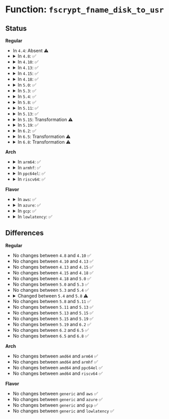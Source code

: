 # Function: <code>fscrypt_fname_disk_to_usr</code>

## Status
<b>Regular</b>
<ul>
<li>
In <code>4.4</code>: Absent ⚠️
</li>
<li>
<details>
<summary>In <code>4.8</code>: ✅</summary>

```c
int fscrypt_fname_disk_to_usr(struct inode *inode, u32 hash, u32 minor_hash, const struct fscrypt_str *iname, struct fscrypt_str *oname);
```

**Collision:** Unique Global

**Inline:** No

**Transformation:** False

**Instances:**

```
In fs/crypto/fname.c (ffffffff812899e0)
Location: fs/crypto/fname.c:283
Inline: False
Direct callers:
  - fs/ext4/dir.c:ext4_readdir
  - fs/ext4/namei.c:htree_dirblock_to_tree
  - fs/ext4/symlink.c:ext4_encrypted_get_link
```
**Symbols:**

```
ffffffff812899e0-ffffffff81289afb: fscrypt_fname_disk_to_usr (STB_GLOBAL)
```
</details>
</li>
<li>
<details>
<summary>In <code>4.10</code>: ✅</summary>

```c
int fscrypt_fname_disk_to_usr(struct inode *inode, u32 hash, u32 minor_hash, const struct fscrypt_str *iname, struct fscrypt_str *oname);
```

**Collision:** Unique Global

**Inline:** No

**Transformation:** False

**Instances:**

```
In fs/crypto/fname.c (ffffffff8129e6a0)
Location: fs/crypto/fname.c:271
Inline: False
Direct callers:
  - fs/ext4/dir.c:ext4_readdir
  - fs/ext4/namei.c:htree_dirblock_to_tree
  - fs/ext4/symlink.c:ext4_encrypted_get_link
  - fs/ext4/symlink.c:ext4_encrypted_get_link
```
**Symbols:**

```
ffffffff8129e6a0-ffffffff8129e7c1: fscrypt_fname_disk_to_usr (STB_GLOBAL)
```
</details>
</li>
<li>
<details>
<summary>In <code>4.13</code>: ✅</summary>

```c
int fscrypt_fname_disk_to_usr(struct inode *inode, u32 hash, u32 minor_hash, const struct fscrypt_str *iname, struct fscrypt_str *oname);
```

**Collision:** Unique Global

**Inline:** No

**Transformation:** False

**Instances:**

```
In fs/crypto/fname.c (ffffffff812ad180)
Location: fs/crypto/fname.c:280
Inline: False
Direct callers:
  - fs/ext4/dir.c:ext4_readdir
  - fs/ext4/namei.c:htree_dirblock_to_tree
  - fs/ext4/symlink.c:ext4_encrypted_get_link
  - fs/ext4/symlink.c:ext4_encrypted_get_link
```
**Symbols:**

```
ffffffff812ad180-ffffffff812ad2c2: fscrypt_fname_disk_to_usr (STB_GLOBAL)
```
</details>
</li>
<li>
<details>
<summary>In <code>4.15</code>: ✅</summary>

```c
int fscrypt_fname_disk_to_usr(struct inode *inode, u32 hash, u32 minor_hash, const struct fscrypt_str *iname, struct fscrypt_str *oname);
```

**Collision:** Unique Global

**Inline:** No

**Transformation:** False

**Instances:**

```
In fs/crypto/fname.c (ffffffff812d0930)
Location: fs/crypto/fname.c:257
Inline: False
Direct callers:
  - fs/ext4/dir.c:ext4_readdir
  - fs/ext4/namei.c:htree_dirblock_to_tree
  - fs/ext4/symlink.c:ext4_encrypted_get_link
  - fs/ext4/symlink.c:ext4_encrypted_get_link
```
**Symbols:**

```
ffffffff812d0930-ffffffff812d0a72: fscrypt_fname_disk_to_usr (STB_GLOBAL)
```
</details>
</li>
<li>
<details>
<summary>In <code>4.18</code>: ✅</summary>

```c
int fscrypt_fname_disk_to_usr(struct inode *inode, u32 hash, u32 minor_hash, const struct fscrypt_str *iname, struct fscrypt_str *oname);
```

**Collision:** Unique Global

**Inline:** No

**Transformation:** False

**Instances:**

```
In fs/crypto/fname.c (ffffffff812fac50)
Location: fs/crypto/fname.c:252
Inline: False
Direct callers:
  - fs/ext4/dir.c:ext4_readdir
  - fs/ext4/namei.c:htree_dirblock_to_tree
```
**Symbols:**

```
ffffffff812fac50-ffffffff812fad89: fscrypt_fname_disk_to_usr (STB_GLOBAL)
```
</details>
</li>
<li>
<details>
<summary>In <code>5.0</code>: ✅</summary>

```c
int fscrypt_fname_disk_to_usr(struct inode *inode, u32 hash, u32 minor_hash, const struct fscrypt_str *iname, struct fscrypt_str *oname);
```

**Collision:** Unique Global

**Inline:** No

**Transformation:** False

**Instances:**

```
In fs/crypto/fname.c (ffffffff81310000)
Location: fs/crypto/fname.c:254
Inline: False
Direct callers:
  - fs/ext4/dir.c:ext4_readdir
  - fs/ext4/namei.c:htree_dirblock_to_tree
```
**Symbols:**

```
ffffffff81310000-ffffffff81310139: fscrypt_fname_disk_to_usr (STB_GLOBAL)
```
</details>
</li>
<li>
<details>
<summary>In <code>5.3</code>: ✅</summary>

```c
int fscrypt_fname_disk_to_usr(struct inode *inode, u32 hash, u32 minor_hash, const struct fscrypt_str *iname, struct fscrypt_str *oname);
```

**Collision:** Unique Global

**Inline:** No

**Transformation:** False

**Instances:**

```
In fs/crypto/fname.c (ffffffff81337470)
Location: fs/crypto/fname.c:253
Inline: False
Direct callers:
  - fs/crypto/hooks.c:fscrypt_get_symlink
  - fs/ext4/dir.c:ext4_readdir
  - fs/ext4/namei.c:htree_dirblock_to_tree
```
**Symbols:**

```
ffffffff81337470-ffffffff813375ae: fscrypt_fname_disk_to_usr (STB_GLOBAL)
```
</details>
</li>
<li>
<details>
<summary>In <code>5.4</code>: ✅</summary>

```c
int fscrypt_fname_disk_to_usr(struct inode *inode, u32 hash, u32 minor_hash, const struct fscrypt_str *iname, struct fscrypt_str *oname);
```

**Collision:** Unique Global

**Inline:** No

**Transformation:** False

**Instances:**

```
In fs/crypto/fname.c (ffffffff8134b030)
Location: fs/crypto/fname.c:250
Inline: False
Direct callers:
  - fs/crypto/hooks.c:fscrypt_get_symlink
  - fs/ext4/dir.c:ext4_readdir
  - fs/ext4/namei.c:htree_dirblock_to_tree
```
**Symbols:**

```
ffffffff8134b030-ffffffff8134b16e: fscrypt_fname_disk_to_usr (STB_GLOBAL)
```
</details>
</li>
<li>
<details>
<summary>In <code>5.8</code>: ✅</summary>

```c
int fscrypt_fname_disk_to_usr(const struct inode *inode, u32 hash, u32 minor_hash, const struct fscrypt_str *iname, struct fscrypt_str *oname);
```

**Collision:** Unique Global

**Inline:** No

**Transformation:** False

**Instances:**

```
In fs/crypto/fname.c (ffffffff81390960)
Location: fs/crypto/fname.c:344
Inline: False
Direct callers:
  - fs/crypto/hooks.c:fscrypt_get_symlink
  - fs/ext4/dir.c:ext4_readdir
  - fs/ext4/namei.c:htree_dirblock_to_tree
```
**Symbols:**

```
ffffffff81390960-ffffffff81390b3b: fscrypt_fname_disk_to_usr (STB_GLOBAL)
```
</details>
</li>
<li>
<details>
<summary>In <code>5.11</code>: ✅</summary>

```c
int fscrypt_fname_disk_to_usr(const struct inode *inode, u32 hash, u32 minor_hash, const struct fscrypt_str *iname, struct fscrypt_str *oname);
```

**Collision:** Unique Global

**Inline:** No

**Transformation:** False

**Instances:**

```
In fs/crypto/fname.c (ffffffff813a1de0)
Location: fs/crypto/fname.c:315
Inline: False
Direct callers:
  - fs/crypto/hooks.c:fscrypt_get_symlink
  - fs/ext4/dir.c:ext4_readdir
  - fs/ext4/namei.c:htree_dirblock_to_tree
```
**Symbols:**

```
ffffffff813a1de0-ffffffff813a1ff6: fscrypt_fname_disk_to_usr (STB_GLOBAL)
```
</details>
</li>
<li>
<details>
<summary>In <code>5.13</code>: ✅</summary>

```c
int fscrypt_fname_disk_to_usr(const struct inode *inode, u32 hash, u32 minor_hash, const struct fscrypt_str *iname, struct fscrypt_str *oname);
```

**Collision:** Unique Global

**Inline:** No

**Transformation:** False

**Instances:**

```
In fs/crypto/fname.c (ffffffff813a8f80)
Location: fs/crypto/fname.c:315
Inline: False
Direct callers:
  - fs/crypto/hooks.c:fscrypt_get_symlink
  - fs/ext4/dir.c:ext4_readdir
  - fs/ext4/namei.c:ext4_ci_compare
  - fs/ext4/namei.c:htree_dirblock_to_tree
```
**Symbols:**

```
ffffffff813a8f80-ffffffff813a9180: fscrypt_fname_disk_to_usr (STB_GLOBAL)
```
</details>
</li>
<li>
<details>
<summary>In <code>5.15</code>: Transformation ⚠️</summary>

```c
int fscrypt_fname_disk_to_usr(const struct inode *inode, u32 hash, u32 minor_hash, const struct fscrypt_str *iname, struct fscrypt_str *oname);
```

**Collision:** Unique Global

**Inline:** No

**Transformation:** True

**Instances:**

```
In fs/crypto/fname.c (0)
Location: fs/crypto/fname.c:337
Inline: False
Direct callers:
  - fs/crypto/hooks.c:fscrypt_get_symlink
  - fs/ext4/dir.c:ext4_readdir
  - fs/ext4/namei.c:ext4_ci_compare
  - fs/ext4/namei.c:htree_dirblock_to_tree
```
**Symbols:**

```
ffffffff81cc6317-ffffffff81cc6389: fscrypt_fname_disk_to_usr.cold (STB_LOCAL)
ffffffff813f8710-ffffffff813f894e: fscrypt_fname_disk_to_usr (STB_GLOBAL)
```
</details>
</li>
<li>
<details>
<summary>In <code>5.19</code>: ✅</summary>

```c
int fscrypt_fname_disk_to_usr(const struct inode *inode, u32 hash, u32 minor_hash, const struct fscrypt_str *iname, struct fscrypt_str *oname);
```

**Collision:** Unique Global

**Inline:** No

**Transformation:** False

**Instances:**

```
In fs/crypto/fname.c (ffffffff8146b440)
Location: fs/crypto/fname.c:344
Inline: False
Direct callers:
  - fs/crypto/hooks.c:fscrypt_get_symlink
  - fs/ext4/dir.c:ext4_readdir
  - fs/ext4/namei.c:ext4_ci_compare
  - fs/ext4/namei.c:htree_dirblock_to_tree
```
**Symbols:**

```
ffffffff8146b440-ffffffff8146b69f: fscrypt_fname_disk_to_usr (STB_GLOBAL)
```
</details>
</li>
<li>
<details>
<summary>In <code>6.2</code>: ✅</summary>

```c
int fscrypt_fname_disk_to_usr(const struct inode *inode, u32 hash, u32 minor_hash, const struct fscrypt_str *iname, struct fscrypt_str *oname);
```

**Collision:** Unique Global

**Inline:** No

**Transformation:** False

**Instances:**

```
In fs/crypto/fname.c (ffffffff814fc900)
Location: fs/crypto/fname.c:369
Inline: False
Direct callers:
  - fs/crypto/hooks.c:fscrypt_get_symlink
  - fs/ext4/dir.c:ext4_readdir
  - fs/ext4/namei.c:ext4_ci_compare
  - fs/ext4/namei.c:htree_dirblock_to_tree
```
**Symbols:**

```
ffffffff814fc900-ffffffff814fcb5f: fscrypt_fname_disk_to_usr (STB_GLOBAL)
```
</details>
</li>
<li>
<details>
<summary>In <code>6.5</code>: Transformation ⚠️</summary>

```c
int fscrypt_fname_disk_to_usr(const struct inode *inode, u32 hash, u32 minor_hash, const struct fscrypt_str *iname, struct fscrypt_str *oname);
```

**Collision:** Unique Global

**Inline:** No

**Transformation:** True

**Instances:**

```
In fs/crypto/fname.c (0)
Location: fs/crypto/fname.c:369
Inline: False
Direct callers:
  - fs/crypto/hooks.c:fscrypt_get_symlink
  - fs/ext4/dir.c:ext4_readdir
  - fs/ext4/namei.c:ext4_ci_compare
  - fs/ext4/namei.c:htree_dirblock_to_tree
```
**Symbols:**

```
ffffffff820ea321-ffffffff820ea38b: fscrypt_fname_disk_to_usr.cold (STB_LOCAL)
ffffffff81533e70-ffffffff815340db: fscrypt_fname_disk_to_usr (STB_GLOBAL)
```
</details>
</li>
<li>
<details>
<summary>In <code>6.8</code>: Transformation ⚠️</summary>

```c
int fscrypt_fname_disk_to_usr(const struct inode *inode, u32 hash, u32 minor_hash, const struct fscrypt_str *iname, struct fscrypt_str *oname);
```

**Collision:** Unique Global

**Inline:** No

**Transformation:** True

**Instances:**

```
In fs/crypto/fname.c (0)
Location: fs/crypto/fname.c:369
Inline: False
Direct callers:
  - fs/crypto/hooks.c:fscrypt_get_symlink
  - fs/ext4/dir.c:ext4_readdir
  - fs/ext4/namei.c:ext4_ci_compare
  - fs/ext4/namei.c:htree_dirblock_to_tree
```
**Symbols:**

```
ffffffff821c6dd6-ffffffff821c6e40: fscrypt_fname_disk_to_usr.cold (STB_LOCAL)
ffffffff81568e00-ffffffff8156906b: fscrypt_fname_disk_to_usr (STB_GLOBAL)
```
</details>
</li>
</ul>
<b>Arch</b>
<ul>
<li>
<details>
<summary>In <code>arm64</code>: ✅</summary>

```c
int fscrypt_fname_disk_to_usr(struct inode *inode, u32 hash, u32 minor_hash, const struct fscrypt_str *iname, struct fscrypt_str *oname);
```

**Collision:** Unique Global

**Inline:** No

**Transformation:** False

**Instances:**

```
In fs/crypto/fname.c (ffff80001040b9e0)
Location: fs/crypto/fname.c:250
Inline: False
Direct callers:
  - fs/crypto/hooks.c:fscrypt_get_symlink
  - fs/ext4/dir.c:ext4_readdir
  - fs/ext4/namei.c:htree_dirblock_to_tree
```
**Symbols:**

```
ffff80001040b9e0-ffff80001040bb64: fscrypt_fname_disk_to_usr (STB_GLOBAL)
```
</details>
</li>
<li>
<details>
<summary>In <code>armhf</code>: ✅</summary>

```c
int fscrypt_fname_disk_to_usr(struct inode *inode, u32 hash, u32 minor_hash, const struct fscrypt_str *iname, struct fscrypt_str *oname);
```

**Collision:** Unique Global

**Inline:** No

**Transformation:** False

**Instances:**

```
In fs/crypto/fname.c (c05d8b2c)
Location: fs/crypto/fname.c:250
Inline: False
Direct callers:
  - fs/crypto/hooks.c:fscrypt_get_symlink
  - fs/ext4/dir.c:ext4_readdir
  - fs/ext4/namei.c:htree_dirblock_to_tree
```
**Symbols:**

```
c05d8b2c-c05d8ca4: fscrypt_fname_disk_to_usr (STB_GLOBAL)
```
</details>
</li>
<li>
<details>
<summary>In <code>ppc64el</code>: ✅</summary>

```c
int fscrypt_fname_disk_to_usr(struct inode *inode, u32 hash, u32 minor_hash, const struct fscrypt_str *iname, struct fscrypt_str *oname);
```

**Collision:** Unique Global

**Inline:** No

**Transformation:** False

**Instances:**

```
In fs/crypto/fname.c (c000000000518640)
Location: fs/crypto/fname.c:250
Inline: False
Direct callers:
  - fs/crypto/hooks.c:fscrypt_get_symlink
  - fs/ext4/dir.c:ext4_readdir
  - fs/ext4/namei.c:htree_dirblock_to_tree
```
**Symbols:**

```
c000000000518640-c000000000518854: fscrypt_fname_disk_to_usr (STB_GLOBAL)
```
</details>
</li>
<li>
<details>
<summary>In <code>riscv64</code>: ✅</summary>

```c
int fscrypt_fname_disk_to_usr(struct inode *inode, u32 hash, u32 minor_hash, const struct fscrypt_str *iname, struct fscrypt_str *oname);
```

**Collision:** Unique Global

**Inline:** No

**Transformation:** False

**Instances:**

```
In fs/crypto/fname.c (ffffffe0002b54f6)
Location: fs/crypto/fname.c:250
Inline: False
Direct callers:
  - fs/crypto/hooks.c:fscrypt_get_symlink
  - fs/ext4/dir.c:ext4_readdir
  - fs/ext4/namei.c:htree_dirblock_to_tree
```
**Symbols:**

```
ffffffe0002b54f6-ffffffe0002b5624: fscrypt_fname_disk_to_usr (STB_GLOBAL)
```
</details>
</li>
</ul>
<b>Flavor</b>
<ul>
<li>
<details>
<summary>In <code>aws</code>: ✅</summary>

```c
int fscrypt_fname_disk_to_usr(struct inode *inode, u32 hash, u32 minor_hash, const struct fscrypt_str *iname, struct fscrypt_str *oname);
```

**Collision:** Unique Global

**Inline:** No

**Transformation:** False

**Instances:**

```
In fs/crypto/fname.c (ffffffff81343610)
Location: fs/crypto/fname.c:250
Inline: False
Direct callers:
  - fs/crypto/hooks.c:fscrypt_get_symlink
  - fs/ext4/dir.c:ext4_readdir
  - fs/ext4/namei.c:htree_dirblock_to_tree
```
**Symbols:**

```
ffffffff81343610-ffffffff8134374e: fscrypt_fname_disk_to_usr (STB_GLOBAL)
```
</details>
</li>
<li>
<details>
<summary>In <code>azure</code>: ✅</summary>

```c
int fscrypt_fname_disk_to_usr(struct inode *inode, u32 hash, u32 minor_hash, const struct fscrypt_str *iname, struct fscrypt_str *oname);
```

**Collision:** Unique Global

**Inline:** No

**Transformation:** False

**Instances:**

```
In fs/crypto/fname.c (ffffffff813342f0)
Location: fs/crypto/fname.c:250
Inline: False
Direct callers:
  - fs/crypto/hooks.c:fscrypt_get_symlink
  - fs/ext4/dir.c:ext4_readdir
  - fs/ext4/namei.c:htree_dirblock_to_tree
```
**Symbols:**

```
ffffffff813342f0-ffffffff8133442e: fscrypt_fname_disk_to_usr (STB_GLOBAL)
```
</details>
</li>
<li>
<details>
<summary>In <code>gcp</code>: ✅</summary>

```c
int fscrypt_fname_disk_to_usr(struct inode *inode, u32 hash, u32 minor_hash, const struct fscrypt_str *iname, struct fscrypt_str *oname);
```

**Collision:** Unique Global

**Inline:** No

**Transformation:** False

**Instances:**

```
In fs/crypto/fname.c (ffffffff813410e0)
Location: fs/crypto/fname.c:250
Inline: False
Direct callers:
  - fs/crypto/hooks.c:fscrypt_get_symlink
  - fs/ext4/dir.c:ext4_readdir
  - fs/ext4/namei.c:htree_dirblock_to_tree
```
**Symbols:**

```
ffffffff813410e0-ffffffff8134121e: fscrypt_fname_disk_to_usr (STB_GLOBAL)
```
</details>
</li>
<li>
<details>
<summary>In <code>lowlatency</code>: ✅</summary>

```c
int fscrypt_fname_disk_to_usr(struct inode *inode, u32 hash, u32 minor_hash, const struct fscrypt_str *iname, struct fscrypt_str *oname);
```

**Collision:** Unique Global

**Inline:** No

**Transformation:** False

**Instances:**

```
In fs/crypto/fname.c (ffffffff813543e0)
Location: fs/crypto/fname.c:250
Inline: False
Direct callers:
  - fs/crypto/hooks.c:fscrypt_get_symlink
  - fs/ext4/dir.c:ext4_readdir
  - fs/ext4/namei.c:htree_dirblock_to_tree
```
**Symbols:**

```
ffffffff813543e0-ffffffff8135451e: fscrypt_fname_disk_to_usr (STB_GLOBAL)
```
</details>
</li>
</ul>

## Differences
<b>Regular</b>
<ul>
<li>
No changes between <code>4.8</code> and <code>4.10</code> ✅
</li>
<li>
No changes between <code>4.10</code> and <code>4.13</code> ✅
</li>
<li>
No changes between <code>4.13</code> and <code>4.15</code> ✅
</li>
<li>
No changes between <code>4.15</code> and <code>4.18</code> ✅
</li>
<li>
No changes between <code>4.18</code> and <code>5.0</code> ✅
</li>
<li>
No changes between <code>5.0</code> and <code>5.3</code> ✅
</li>
<li>
No changes between <code>5.3</code> and <code>5.4</code> ✅
</li>
<li>
<details>
<summary>Changed between <code>5.4</code> and <code>5.8</code> ⚠️</summary>
<ul>
<li>
<b>Param type changed. </b>
<code>struct inode *inode</code> ➡️ <code>const struct inode *inode</code>
</li>
</ul>
</details>
</li>
<li>
No changes between <code>5.8</code> and <code>5.11</code> ✅
</li>
<li>
No changes between <code>5.11</code> and <code>5.13</code> ✅
</li>
<li>
No changes between <code>5.13</code> and <code>5.15</code> ✅
</li>
<li>
No changes between <code>5.15</code> and <code>5.19</code> ✅
</li>
<li>
No changes between <code>5.19</code> and <code>6.2</code> ✅
</li>
<li>
No changes between <code>6.2</code> and <code>6.5</code> ✅
</li>
<li>
No changes between <code>6.5</code> and <code>6.8</code> ✅
</li>
</ul>
<b>Arch</b>
<ul>
<li>
No changes between <code>amd64</code> and <code>arm64</code> ✅
</li>
<li>
No changes between <code>amd64</code> and <code>armhf</code> ✅
</li>
<li>
No changes between <code>amd64</code> and <code>ppc64el</code> ✅
</li>
<li>
No changes between <code>amd64</code> and <code>riscv64</code> ✅
</li>
</ul>
<b>Flavor</b>
<ul>
<li>
No changes between <code>generic</code> and <code>aws</code> ✅
</li>
<li>
No changes between <code>generic</code> and <code>azure</code> ✅
</li>
<li>
No changes between <code>generic</code> and <code>gcp</code> ✅
</li>
<li>
No changes between <code>generic</code> and <code>lowlatency</code> ✅
</li>
</ul>
